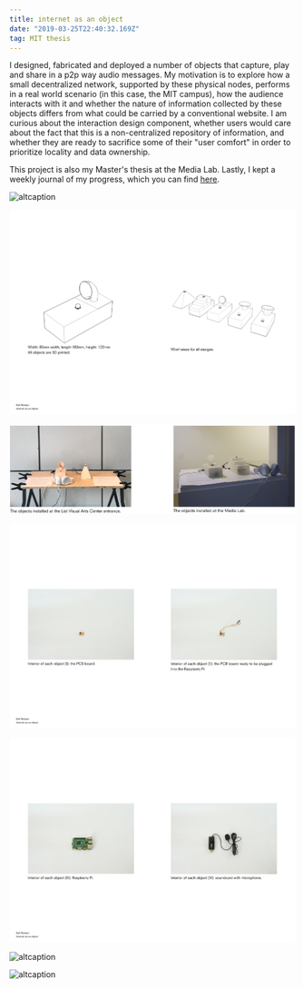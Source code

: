 ```yaml
---
title: internet as an object
date: "2019-03-25T22:40:32.169Z"
tag: MIT thesis
---
```


I designed, fabricated and deployed a number of objects that capture, play and share in a p2p way audio messages. My motivation is to explore how a small decentralized network, supported by these physical nodes, performs in a real world scenario (in this case, the MIT campus), how the audience interacts with it and whether the nature of information collected by these objects differs from what could be carried by a conventional website. I am curious about the interaction design component, whether users would care about the fact that this is a non-centralized repository of information, and whether they are ready to sacrifice some of their "user comfort" in order to prioritize locality and data ownership.

This project is also my Master's thesis at the Media Lab. Lastly, I kept a weekly journal of my progress, which you can find <a href="https://there.am/pwr01-internet-as-an-object/" target="_blank"> here</a>.

![altcaption](portfolio2.png)

![altcaption](portfolio3.png)

![altcaption](portfolio4.png)

![altcaption](portfolio5.png)

![altcaption](portfolio6.png)

![altcaption](portfolio7.png)

![altcaption](portfolio8.png)
